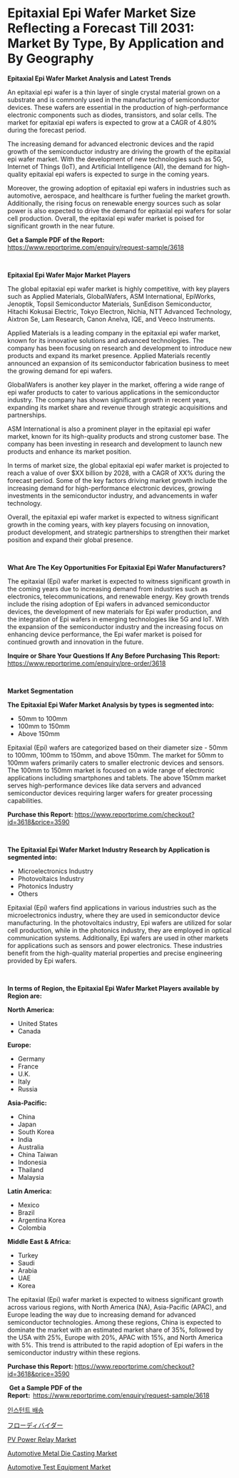 <p><h1>Epitaxial Epi Wafer Market Size Reflecting a Forecast Till 2031: Market By Type, By Application and By Geography</h1></p><p><strong>Epitaxial Epi Wafer Market Analysis and Latest Trends</strong></p>
<p><p>An epitaxial epi wafer is a thin layer of single crystal material grown on a substrate and is commonly used in the manufacturing of semiconductor devices. These wafers are essential in the production of high-performance electronic components such as diodes, transistors, and solar cells. The market for epitaxial epi wafers is expected to grow at a CAGR of 4.80% during the forecast period.</p><p>The increasing demand for advanced electronic devices and the rapid growth of the semiconductor industry are driving the growth of the epitaxial epi wafer market. With the development of new technologies such as 5G, Internet of Things (IoT), and Artificial Intelligence (AI), the demand for high-quality epitaxial epi wafers is expected to surge in the coming years.</p><p>Moreover, the growing adoption of epitaxial epi wafers in industries such as automotive, aerospace, and healthcare is further fueling the market growth. Additionally, the rising focus on renewable energy sources such as solar power is also expected to drive the demand for epitaxial epi wafers for solar cell production. Overall, the epitaxial epi wafer market is poised for significant growth in the near future.</p></p>
<p><strong>Get a Sample PDF of the Report:&nbsp;</strong> <a href="https://www.reportprime.com/enquiry/request-sample/3618">https://www.reportprime.com/enquiry/request-sample/3618</a></p>
<p>&nbsp;</p>
<p><strong>Epitaxial Epi Wafer Major Market Players</strong></p>
<p><p>The global epitaxial epi wafer market is highly competitive, with key players such as Applied Materials, GlobalWafers, ASM International, EpiWorks, Jenoptik, Topsil Semiconductor Materials, SunEdison Semiconductor, Hitachi Kokusai Electric, Tokyo Electron, Nichia, NTT Advanced Technology, Aixtron Se, Lam Research, Canon Anelva, IQE, and Veeco Instruments. </p><p>Applied Materials is a leading company in the epitaxial epi wafer market, known for its innovative solutions and advanced technologies. The company has been focusing on research and development to introduce new products and expand its market presence. Applied Materials recently announced an expansion of its semiconductor fabrication business to meet the growing demand for epi wafers.</p><p>GlobalWafers is another key player in the market, offering a wide range of epi wafer products to cater to various applications in the semiconductor industry. The company has shown significant growth in recent years, expanding its market share and revenue through strategic acquisitions and partnerships.</p><p>ASM International is also a prominent player in the epitaxial epi wafer market, known for its high-quality products and strong customer base. The company has been investing in research and development to launch new products and enhance its market position.</p><p>In terms of market size, the global epitaxial epi wafer market is projected to reach a value of over $XX billion by 2028, with a CAGR of XX% during the forecast period. Some of the key factors driving market growth include the increasing demand for high-performance electronic devices, growing investments in the semiconductor industry, and advancements in wafer technology. </p><p>Overall, the epitaxial epi wafer market is expected to witness significant growth in the coming years, with key players focusing on innovation, product development, and strategic partnerships to strengthen their market position and expand their global presence.</p></p>
<p>&nbsp;</p>
<p><strong>What Are The Key Opportunities For Epitaxial Epi Wafer Manufacturers?</strong></p>
<p><p>The epitaxial (Epi) wafer market is expected to witness significant growth in the coming years due to increasing demand from industries such as electronics, telecommunications, and renewable energy. Key growth trends include the rising adoption of Epi wafers in advanced semiconductor devices, the development of new materials for Epi wafer production, and the integration of Epi wafers in emerging technologies like 5G and IoT. With the expansion of the semiconductor industry and the increasing focus on enhancing device performance, the Epi wafer market is poised for continued growth and innovation in the future.</p></p>
<p><strong>Inquire or Share Your Questions If Any Before Purchasing This Report:</strong> <a href="https://www.reportprime.com/enquiry/pre-order/3618">https://www.reportprime.com/enquiry/pre-order/3618</a></p>
<p>&nbsp;</p>
<p><strong>Market Segmentation</strong></p>
<p><strong>The Epitaxial Epi Wafer Market Analysis by types is segmented into:</strong></p>
<p><ul><li>50mm to 100mm</li><li>100mm to 150mm</li><li>Above 150mm</li></ul></p>
<p><p>Epitaxial (Epi) wafers are categorized based on their diameter size - 50mm to 100mm, 100mm to 150mm, and above 150mm. The market for 50mm to 100mm wafers primarily caters to smaller electronic devices and sensors. The 100mm to 150mm market is focused on a wide range of electronic applications including smartphones and tablets. The above 150mm market serves high-performance devices like data servers and advanced semiconductor devices requiring larger wafers for greater processing capabilities.</p></p>
<p><strong>Purchase this Report:&nbsp;</strong><a href="https://www.reportprime.com/checkout?id=3618&price=3590">https://www.reportprime.com/checkout?id=3618&price=3590</a></p>
<p>&nbsp;</p>
<p><strong>The Epitaxial Epi Wafer Market Industry Research by Application is segmented into:</strong></p>
<p><ul><li>Microelectronics Industry</li><li>Photovoltaics Industry</li><li>Photonics Industry</li><li>Others</li></ul></p>
<p><p>Epitaxial (Epi) wafers find applications in various industries such as the microelectronics industry, where they are used in semiconductor device manufacturing. In the photovoltaics industry, Epi wafers are utilized for solar cell production, while in the photonics industry, they are employed in optical communication systems. Additionally, Epi wafers are used in other markets for applications such as sensors and power electronics. These industries benefit from the high-quality material properties and precise engineering provided by Epi wafers.</p></p>
<p>&nbsp;</p>
<p><strong>In terms of Region, the Epitaxial Epi Wafer Market Players available by Region are:</strong></p>
<p>
    <p> <strong> North America: </strong>
        <ul>
            <li>United States</li>
            <li>Canada</li>
        </ul>
        </p> 
    <p> <strong> Europe: </strong>
        <ul>
            <li>Germany</li>
            <li>France</li>
            <li>U.K.</li>
            <li>Italy</li>
            <li>Russia</li>
        </ul>
        </p> 
    <p> <strong> Asia-Pacific: </strong>
        <ul>
            <li>China</li>
            <li>Japan</li>
            <li>South Korea</li>
            <li>India</li>
            <li>Australia</li>
            <li>China Taiwan</li>
            <li>Indonesia</li>
            <li>Thailand</li>
            <li>Malaysia</li>
        </ul>
        </p> 
    <p> <strong> Latin America: </strong>
        <ul>
            <li>Mexico</li>
            <li>Brazil</li>
            <li>Argentina Korea</li>
            <li>Colombia</li>
        </ul>
        </p> 
    <p> <strong> Middle East & Africa: </strong>
        <ul>
            <li>Turkey</li>
            <li>Saudi</li>
            <li>Arabia</li>
            <li>UAE</li>
            <li>Korea</li>
        </ul>
    </p>
    </p>
<p><p>The epitaxial (Epi) wafer market is expected to witness significant growth across various regions, with North America (NA), Asia-Pacific (APAC), and Europe leading the way due to increasing demand for advanced semiconductor technologies. Among these regions, China is expected to dominate the market with an estimated market share of 35%, followed by the USA with 25%, Europe with 20%, APAC with 15%, and North America with 5%. This trend is attributed to the rapid adoption of Epi wafers in the semiconductor industry within these regions.</p></p>
<p><strong>Purchase this Report: </strong><a href="https://www.reportprime.com/checkout?id=3618&price=3590">https://www.reportprime.com/checkout?id=3618&price=3590</a></p>
<p>&nbsp;<strong>Get a Sample PDF of the Report:&nbsp;&nbsp;</strong><a href="https://www.reportprime.com/enquiry/request-sample/3618">https://www.reportprime.com/enquiry/request-sample/3618</a></p>
<p><strong></strong></p>
<p><p><a href="https://github.com/fredrickeglers/Market-Research-Report-List-1/blob/main/313384713679.md">인스턴트 배송</a></p><p><a href="https://github.com/hwbcz413288296/Market-Research-Report-List-1/blob/main/984821014519.md">フローディバイダー</a></p><p><a href="https://github.com/Sherrillcrooksxa8i18ucf2m/Market-Research-Report-List-1/blob/main/pv-power-relay-market.md">PV Power Relay Market</a></p><p><a href="https://issuu.com/reportprime-2/docs/automotive-metal-die-casting-market-size-2030.pptx">Automotive Metal Die Casting Market</a></p><p><a href="https://issuu.com/reportprime-2/docs/automotive-test-equipment-market-size-2030.pptx">Automotive Test Equipment Market</a></p></p>
